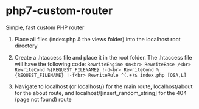 # php7-custom-router
Simple, fast custom PHP router

1) Place all files (index.php & the views folder) into the localhost root directory
2) Create a .htaccess file and place it in the root folder. The .htaccess file will have the following code: 
`RewriteEngine On<br>
RewriteBase /<br>
RewriteCond %{REQUEST_FILENAME} !-d<br>
RewriteCond %{REQUEST_FILENAME} !-f<br>
RewriteRule ^(.+)$ index.php [QSA,L]`

3) Navigate to localhost (or localhost/) for the main route, localhost/about for the about route, and localhost/[insert_random_string] for the 404 (page not found) route
